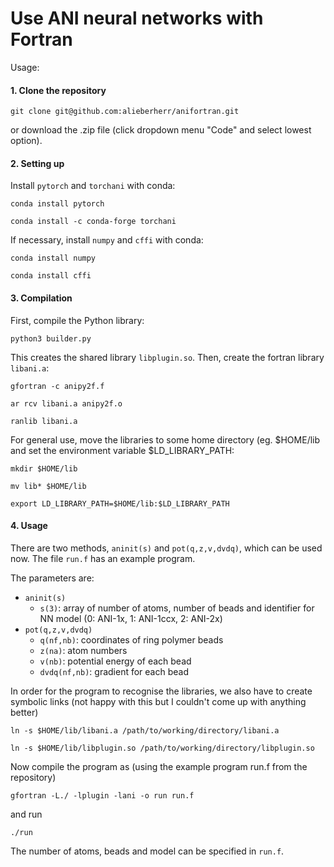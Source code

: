 # Use ANI neural networks with Fortran

Usage:

#### 1. Clone the repository

`git clone git@github.com:alieberherr/anifortran.git`

or download the .zip file (click dropdown menu "Code" and select lowest option).

#### 2. Setting up

Install `pytorch` and `torchani` with conda:

`conda install pytorch`

`conda install -c conda-forge torchani`

If necessary, install `numpy` and `cffi` with conda:

`conda install numpy`

`conda install cffi`

#### 3. Compilation

First, compile the Python library:

`python3 builder.py`

This creates the shared library `libplugin.so`. Then, create the fortran library `libani.a`:

`gfortran -c anipy2f.f`

`ar rcv libani.a anipy2f.o`

`ranlib libani.a`

For general use, move the libraries to some home directory (eg. $HOME/lib and set the environment variable $LD_LIBRARY_PATH:

`mkdir $HOME/lib`

`mv lib* $HOME/lib`

`export LD_LIBRARY_PATH=$HOME/lib:$LD_LIBRARY_PATH`

#### 4. Usage

There are two methods, `aninit(s)` and `pot(q,z,v,dvdq)`, which can be used now. The file `run.f` has an example program.

The parameters are:
- `aninit(s)`
  - `s(3)`: array of number of atoms, number of beads and identifier for NN model (0: ANI-1x, 1: ANI-1ccx, 2: ANI-2x)
- `pot(q,z,v,dvdq)`
  - `q(nf,nb)`: coordinates of ring polymer beads
  - `z(na)`: atom numbers
  - `v(nb)`: potential energy of each bead
  - `dvdq(nf,nb)`: gradient for each bead

In order for the program to recognise the libraries, we also have to create symbolic links (not happy with this but I couldn't come up with anything better)

`ln -s $HOME/lib/libani.a /path/to/working/directory/libani.a`

`ln -s $HOME/lib/libplugin.so /path/to/working/directory/libplugin.so`


Now compile the program as (using the example program run.f from the repository)

`gfortran -L./ -lplugin -lani -o run run.f`

and run

`./run`

The number of atoms, beads and model can be specified in `run.f`.

